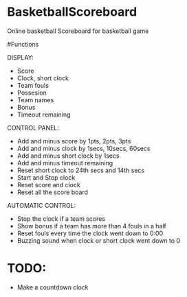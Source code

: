 # BasketballScoreboard
Online basketball Scoreboard for basketball game

#Functions

DISPLAY:
 - Score
 - Clock, short clock
 - Team fouls
 - Possesion 
 - Team names
 - Bonus
 - Timeout remaining

CONTROL PANEL:
 - Add and minus score by 1pts, 2pts, 3pts
 - Add and minus clock by 1secs, 10secs, 60secs
 - Add and minus short clock by 1secs
 - Add and minus timeout remaining
 - Reset short clock to 24th secs and 14th secs
 - Start and Stop clock
 - Reset score and clock
 - Reset all the score board

AUTOMATIC CONTROL:
 - Stop the clock if a team scores
 - Show bonus if a team has more than 4 fouls in a half
 - Reset fouls every time the clock went down to 0:00
 - Buzzing sound when clock or short clock went down to 0 

# TODO:
- Make a countdown clock 
